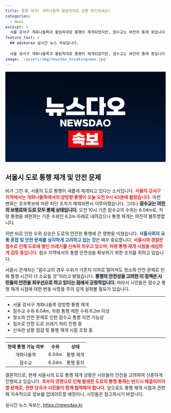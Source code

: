 ```yaml
---
title: 통행 재개! 개화나들목·올림픽대로 상황 확인하세요!
categories:
  - News
excerpt: >
  서울 강서구 개화나들목과 올림픽대로 통행이 재개되었지만, 잠수교는 여전히 통제 중입니다. 수위가 기준치에 가까워졌지만, 청소와 안전 문제로 차량 통행 재개까지는 시간이 필요할 것으로 보입니다.
feature_text: >
  ## adskorea 실시간 뉴스 속보입니다.

  서울 강서구 개화나들목과 올림픽대로 통행이 재개되었지만, 잠수교는 여전히 통제 중입니다. 수위가 기준치에 가까워졌지만, 청소와 안전 문제로 차량 통행 재개까지는 시간이 필요할 것으로 보입니다.
image: '/assets/img/newsdao_breakingnews.jpg'
---
```


<p><img src="/assets/img/newsdao_breakingnews.jpg" alt="adskorea 속보" /></p>

<h2 data-ke-size="size26">서울시 도로 통행 재개 및 안전 문제</h2>

<p data-ke-size="size16">비가 그친 후, 서울의 도로 통행이 새롭게 재개되고 있다는 소식입니다. <b><span style="color: #ee2323;">서울의 강서구 지역에서는 개화나들목에서의 양방향 통행이 오늘 오전 9시 43분에 풀렸습니다.</span></b> 이런 변화는 호우특보에 따른 차단 조치가 해제되면서 이루어졌습니다. 그러나 <b><span style="background-color: #21538527;">잠수교는 여전히 보행로와 도로 모두 통제 상태입니다.</span></b> 오전 10시 기준 잠수교의 수위는 6.04m로, 차량 통행을 제한하는 기준 수위인 6.2m 아래로 내려갔으나 통행 재개는 여전히 불투명합니다.</p>

<p data-ke-size="size16">이번 비로 인한 수위 상승은 도로의 안전한 통행에 큰 영향을 미쳤습니다. <b><span style="color: #1a5490;">서울사회의 교통 혼잡 및 안전 문제를 심각하게 고려하고 있는 것</span></b>은 매우 중요합니다. <b><span style="color: #ee2323;">서울시와 경찰은 침수로 인해 도로에 쌓인 쓰레기를 신속히 치우고 있으며, 차량 통행 재개 시점을 세심하게 검토 중입니다.</span></b> 침수 지역에서의 통행 안전성을 확보하기 위한 조치를 취하고 있습니다.</p>

<p data-ke-size="size16">서울시 관계자는 "잠수교의 경우 수위가 기준치 이하로 떨어져도 청소와 안전 문제로 인해 통행 시간이 더 소요될 것"이라고 밝혔습니다. <b><span style="background-color: #21538527;">통행의 안전성을 고려한 이 정책은 시민들의 안전을 최우선으로 하고 있다는 점에서 긍정적입니다.</span></b> 따라서 시민들은 잠수교 통행 재개 시점에 대한 변동 사항을 주의 깊게 살펴볼 필요가 있습니다.</p>

<hr>

<ul>
<li>서울 강서구 개화나들목 양방향 통행 재개</li>
<li>잠수교 수위 6.04m, 차량 통행 제한 수위 6.2m 이상</li>
<li>청소와 안전 문제로 인한 잠수교 통행 지연 가능성</li>
<li>침수로 인한 도로 쓰레기 처리 진행 중</li>
<li>신속한 상황 점검 및 통행 재개 시점 조정 중</li>
</ul>

<hr>

<table>
<tr>
<td style="text-align: center; height: 17px;"><b>현재 통행 가능 여부</b></td>
<td style="text-align: center; height: 17px;"><b>수위</b></td>
<td style="text-align: center; height: 17px;"><b>상태</b></td>
</tr>
<tr>
<td style="text-align: center; height: 17px;">개화나들목</td>
<td style="text-align: center; height: 17px;">6.04m</td>
<td style="text-align: center; height: 17px;">통행 재개</td>
</tr>
<tr>
<td style="text-align: center; height: 17px;">잠수교</td>
<td style="text-align: center; height: 17px;">6.04m</td>
<td style="text-align: center; height: 17px;">통행 중지</td>
</tr>
</table>

<p data-ke-size="size16">결론적으로, 현재 서울시의 도로 통행 재개 상황은 시민들의 안전을 고려하여 신중하게 진행되고 있습니다. <b><span style="color: #ee2323;">호우의 영향으로 인해 발생한 도로의 통행 통제는 반드시 해결되어야 할 문제로, 관련 당국과 시민들이 함께 협력해야 합니다.</span></b> 앞으로도 통행 재개 시점과 관련해 지속적으로 정보를 업데이트할 예정이니, 시민들은 참고하시기 바랍니다.</p>
실시간 뉴스 속보는, <a href="https://newsdao.kr" rel="dofollow">https://newsdao.kr</a>


